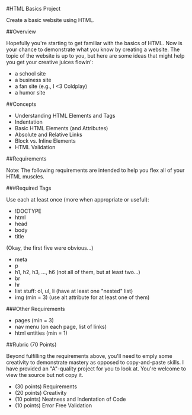#HTML Basics Project

Create a basic website using HTML.

##Overview

Hopefully you're starting to get familiar with the basics of HTML. Now is your chance to demonstrate what you know by creating a website. The topic of the website is up to you, but here are some ideas that might help you get your creative juices flowin':

* a school site
* a business site
* a fan site (e.g., I <3 Coldplay)
* a humor site

##Concepts

* Understanding HTML Elements and Tags
* Indentation
* Basic HTML Elements (and Attributes)
* Absolute and Relative Links
* Block vs. Inline Elements
* HTML Validation

##Requirements

Note: The following requirements are intended to help you flex all of your HTML muscles.

###Required Tags

Use each at least once (more when appropriate or useful):

* !DOCTYPE
* html
* head
* body
* title

(Okay, the first five were obvious...)

* meta
* p
* h1, h2, h3, ..., h6 (not all of them, but at least two...)
* br
* hr
* list stuff: ol, ul, li (have at least one "nested" list)
* img (min = 3) (use alt attribute for at least one of them)

###Other Requirements

* pages (min = 3)
* nav menu (on each page, list of links)
* html entities (min = 1)

##Rubric (70 Points)

Beyond fulfilling the requirements above, you'll need to emply some creativity to demonstrate mastery as opposed to copy-and-paste skills. I have provided an "A"-quality project for you to look at. You're welcome to view the source but not copy it.

* (30 points) Requirements
* (20 points) Creativity
* (10 points) Neatness and Indentation of Code
* (10 points) Error Free Validation